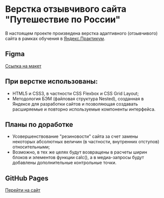 # Верстка отзывчивого сайта "Путешествие по России"

В настоящем проекте произведена верстка адаптивного (отзывчивого) сайта в рамках обучения в [Яндекс.Практикум](https://practicum.yandex.ru/).

## Figma

[Ссылка на макет](https://www.figma.com/file/5S2WSbEFL6awjVWJ0NWL8Q/Sprint-3_-Russia-_-desktop-mobile?node-id=28503%3A0)

## При верстке использованы:

* HTML5 и CSS3, в частности CSS Flexbox и CSS Grid Layout;
* Методология БЭМ (файловая структура Nested), созданная в Яндексе для разработки сайтов и позволяющая создавать расширяемые и повторно используемые компоненты интерфейса.

## Планы по доработке

* Усовершенствование "резиновости" сайта за счет замены некоторых абсолютных величин (в частности, внутренних отступов) относительными;
* Возможно, в тех же целях будут возвращены в расчеты ширин блоков и элементов функции calc(), а в медиа-запросы будут добавлены дополнительные контрольные точки.

## GitHub Pages

[Перейти на сайт](https://vkrasnova.github.io/russian-travel/ "Путешествия по России")
